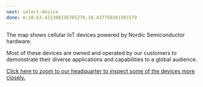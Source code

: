 ```yaml
---
next: select-device
done: m:18:63.421388236785276,10.437750381503179
---
```


The map shows cellular IoT devices powered by Nordic Semiconductor hardware.

Most of these devices are owned and operated by our customers to demonstrate
their diverse applications and capabilities to a global audience.

[Click here to zoom to our headquarter to inspect some of the devices more closely.](#world!m:18:63.421388236785276,10.437750381503179)
